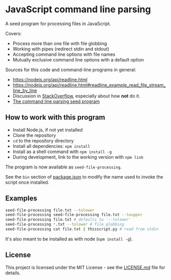 # JavaScript command line parsing

A seed program for processing files in JavaScript.

Covers:

- Process more than one file with file globbing
- Working with pipes (redirect stdin and stdout)
- Accepting command line options with file names
- Mutually exclusive command line options with a default option

Sources for this code and command-line programs in general:

- <https://nodejs.org/api/readline.html>
- <https://nodejs.org/api/readline.html#readline_example_read_file_stream_line_by_line>
- Discussion in [StackOverflow](https://stackoverflow.com/questions/6156501/read-a-file-one-line-at-a-time-in-node-js),
  especially about how **not** do it.
- [The command line parsing seed program](https://github.com/cgarbin/seed-javascript-command-line-arg-parsing)

## How to work with this program

- Install Node.js, if not yet installed
- Clone the repository
- `cd` to the repository directory
- Install all dependencies: `npm install`
- Install as a shell command with `npm install -g`
- During development, link to the working version with `npm link`

The program is now available as `seed-file-processing`.

See the `bin` section of [package.json](package.json) to modify the name used to invoke the script once installed.

## Examples

```bash
seed-file-processing file.txt --tolower
seed-file-processing seed-file-processing file.txt --toupper
seed-file-processing file.txt # defaults to '--tolower'
seed-file-processing *.txt --tolower # file globbing
seed-file-processing cat file.txt | thisscript.py # read from stdin
```

It's also meant to be installed as with node (`npm install -g`).

## License

This project is licensed under the MIT License - see the [LICENSE.md](LICENSE.md) file for details.
